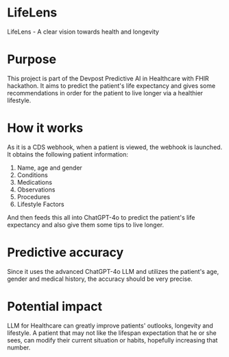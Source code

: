# LifeLens
LifeLens - A clear vision towards health and longevity

# Purpose
This project is part of the Devpost Predictive AI in Healthcare with FHIR hackathon.
It aims to predict the patient's life expectancy and gives some recommendations in order for the patient to live longer via a healthier lifestyle.

# How it works
As it is a CDS webhook, when a patient is viewed, the webhook is launched. It obtains the following patient information:

1. Name, age and gender
2. Conditions
3. Medications
4. Observations
5. Procedures
6. Lifestyle Factors

And then feeds this all into ChatGPT-4o to predict the patient's life expectancy and also give them some tips to live longer.

# Predictive accuracy
Since it uses the advanced ChatGPT-4o LLM and utilizes the patient's age, gender and medical history, the accuracy should be very precise.

# Potential impact
LLM for Healthcare can greatly improve patients' outlooks, longevity and lifestyle. A patient that may not like the lifespan expectation
that he or she sees, can modify their current situation or habits, hopefully increasing that number.
